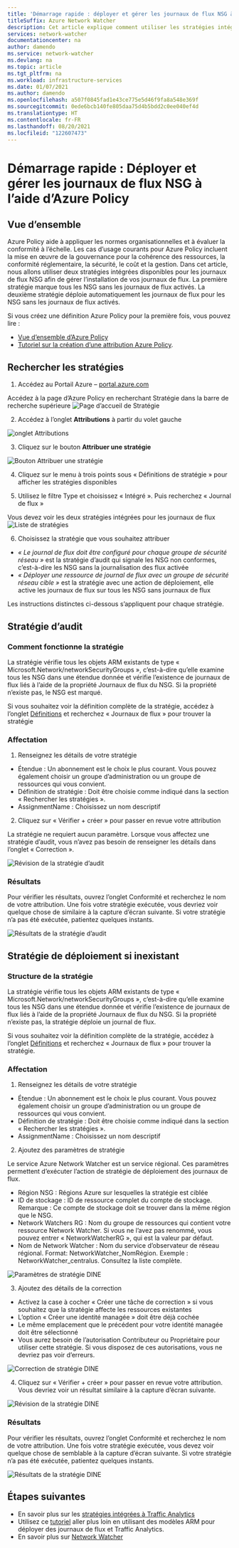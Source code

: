 ```yaml
---
title: 'Démarrage rapide : déployer et gérer les journaux de flux NSG à l’aide d’Azure Policy'
titleSuffix: Azure Network Watcher
description: Cet article explique comment utiliser les stratégies intégrées pour gérer le déploiement des journaux de flux NSG
services: network-watcher
documentationcenter: na
author: damendo
ms.service: network-watcher
ms.devlang: na
ms.topic: article
ms.tgt_pltfrm: na
ms.workload: infrastructure-services
ms.date: 01/07/2021
ms.author: damendo
ms.openlocfilehash: a507f0845fad1e43ce775e5d46f9fa8a548e369f
ms.sourcegitcommit: 0ede6bcb140fe805daa75d4b5bdd2c0ee040ef4d
ms.translationtype: HT
ms.contentlocale: fr-FR
ms.lasthandoff: 08/20/2021
ms.locfileid: "122607473"
---
```

# <a name="quickstart-deploy-and-manage-nsg-flow-logs-using-azure-policy"></a>Démarrage rapide : Déployer et gérer les journaux de flux NSG à l’aide d’Azure Policy 

## <a name="overview"></a>Vue d’ensemble
Azure Policy aide à appliquer les normes organisationnelles et à évaluer la conformité à l’échelle. Les cas d’usage courants pour Azure Policy incluent la mise en œuvre de la gouvernance pour la cohérence des ressources, la conformité réglementaire, la sécurité, le coût et la gestion. Dans cet article, nous allons utiliser deux stratégies intégrées disponibles pour les journaux de flux NSG afin de gérer l’installation de vos journaux de flux. La première stratégie marque tous les NSG sans les journaux de flux activés. La deuxième stratégie déploie automatiquement les journaux de flux pour les NSG sans les journaux de flux activés. 

Si vous créez une définition Azure Policy pour la première fois, vous pouvez lire : 
- [Vue d’ensemble d’Azure Policy](../governance/policy/overview.md) 
- [Tutoriel sur la création d’une attribution Azure Policy](../governance/policy/assign-policy-portal.md#create-a-policy-assignment).


## <a name="locate-the-policies"></a>Rechercher les stratégies
1. Accédez au Portail Azure – [portal.azure.com](https://portal.azure.com) 

Accédez à la page d’Azure Policy en recherchant Stratégie dans la barre de recherche supérieure ![Page d’accueil de Stratégie](./media/network-watcher-builtin-policy/1_policy-search.png)

2. Accédez à l’onglet **Attributions** à partir du volet gauche

![onglet Attributions](./media/network-watcher-builtin-policy/2_assignments-tab.png)

3. Cliquez sur le bouton **Attribuer une stratégie** 

![Bouton Attribuer une stratégie](./media/network-watcher-builtin-policy/3_assign-policy-button.png)

4. Cliquez sur le menu à trois points sous « Définitions de stratégie » pour afficher les stratégies disponibles

5. Utilisez le filtre Type et choisissez « Intégré ». Puis recherchez « Journal de flux »

Vous devez voir les deux stratégies intégrées pour les journaux de flux ![Liste de stratégies](./media/network-watcher-builtin-policy/4_filter-for-flow-log-policies.png)

6. Choisissez la stratégie que vous souhaitez attribuer

- *« Le journal de flux doit être configuré pour chaque groupe de sécurité réseau »* est la stratégie d’audit qui signale les NSG non conformes, c’est-à-dire les NSG sans la journalisation des flux activée
- *« Déployer une ressource de journal de flux avec un groupe de sécurité réseau cible »* est la stratégie avec une action de déploiement, elle active les journaux de flux sur tous les NSG sans journaux de flux

Les instructions distinctes ci-dessous s’appliquent pour chaque stratégie.  

## <a name="audit-policy"></a>Stratégie d’audit 

### <a name="how-the-policy-works"></a>Comment fonctionne la stratégie

La stratégie vérifie tous les objets ARM existants de type « Microsoft.Network/networkSecurityGroups », c’est-à-dire qu’elle examine tous les NSG dans une étendue donnée et vérifie l’existence de journaux de flux liés à l’aide de la propriété Journaux de flux du NSG. Si la propriété n’existe pas, le NSG est marqué.

Si vous souhaitez voir la définition complète de la stratégie, accédez à l’onglet [Définitions](https://ms.portal.azure.com/#blade/Microsoft_Azure_Policy/PolicyMenuBlade/Definitions) et recherchez « Journaux de flux » pour trouver la stratégie

### <a name="assignment"></a>Affectation

1. Renseignez les détails de votre stratégie

- Étendue : Un abonnement est le choix le plus courant. Vous pouvez également choisir un groupe d’administration ou un groupe de ressources qui vous convient.  
- Définition de stratégie : Doit être choisie comme indiqué dans la section « Rechercher les stratégies ».
- AssignmentName : Choisissez un nom descriptif 

2. Cliquez sur « Vérifier + créer » pour passer en revue votre attribution

La stratégie ne requiert aucun paramètre. Lorsque vous affectez une stratégie d’audit, vous n’avez pas besoin de renseigner les détails dans l’onglet « Correction ».  

![Révision de la stratégie d’audit](./media/network-watcher-builtin-policy/5_1_audit-policy-review.png)

### <a name="results"></a>Résultats

Pour vérifier les résultats, ouvrez l’onglet Conformité et recherchez le nom de votre attribution.
Une fois votre stratégie exécutée, vous devriez voir quelque chose de similaire à la capture d’écran suivante. Si votre stratégie n’a pas été exécutée, patientez quelques instants. 

![Résultats de la stratégie d’audit](./media/network-watcher-builtin-policy/7_1_audit-policy-results.png)

## <a name="deploy-if-not-exists-policy"></a>Stratégie de déploiement si inexistant 

### <a name="policy-structure"></a>Structure de la stratégie

La stratégie vérifie tous les objets ARM existants de type « Microsoft.Network/networkSecurityGroups », c’est-à-dire qu’elle examine tous les NSG dans une étendue donnée et vérifie l’existence de journaux de flux liés à l’aide de la propriété Journaux de flux du NSG. Si la propriété n’existe pas, la stratégie déploie un journal de flux. 

Si vous souhaitez voir la définition complète de la stratégie, accédez à l’onglet [Définitions](https://ms.portal.azure.com/#blade/Microsoft_Azure_Policy/PolicyMenuBlade/Definitions) et recherchez « Journaux de flux » pour trouver la stratégie. 

### <a name="assignment"></a>Affectation

1. Renseignez les détails de votre stratégie

- Étendue : Un abonnement est le choix le plus courant. Vous pouvez également choisir un groupe d’administration ou un groupe de ressources qui vous convient.  
- Définition de stratégie : Doit être choisie comme indiqué dans la section « Rechercher les stratégies ».
- AssignmentName : Choisissez un nom descriptif 

2. Ajoutez des paramètres de stratégie 

Le service Azure Network Watcher est un service régional. Ces paramètres permettent d’exécuter l’action de stratégie de déploiement des journaux de flux. 
- Région NSG : Régions Azure sur lesquelles la stratégie est ciblée
- ID de stockage : ID de ressource complet du compte de stockage. Remarque : Ce compte de stockage doit se trouver dans la même région que le NSG. 
- Network Watchers RG : Nom du groupe de ressources qui contient votre ressource Network Watcher. Si vous ne l’avez pas renommé, vous pouvez entrer « NetworkWatcherRG », qui est la valeur par défaut.
- Nom de Network Watcher : Nom du service d’observateur de réseau régional. Format: NetworkWatcher_NomRégion. Exemple : NetworkWatcher_centralus. Consultez la liste complète.

![Paramètres de stratégie DINE](./media/network-watcher-builtin-policy/5_2_1_dine-policy-details-alt.png)

3. Ajoutez des détails de la correction

- Activez la case à cocher « Créer une tâche de correction » si vous souhaitez que la stratégie affecte les ressources existantes 
- L’option « Créer une identité managée » doit être déjà cochée
- Le même emplacement que le précédent pour votre identité managée doit être sélectionné 
- Vous aurez besoin de l’autorisation Contributeur ou Propriétaire pour utiliser cette stratégie. Si vous disposez de ces autorisations, vous ne devriez pas voir d’erreurs.

![Correction de stratégie DINE](./media/network-watcher-builtin-policy/5_2_2_dine-remediation.png) 

4. Cliquez sur « Vérifier + créer » pour passer en revue votre attribution. Vous devriez voir un résultat similaire à la capture d’écran suivante.

![Révision de la stratégie DINE](./media/network-watcher-builtin-policy/5_2_3_dine-review.png) 


### <a name="results"></a>Résultats

Pour vérifier les résultats, ouvrez l’onglet Conformité et recherchez le nom de votre attribution.
Une fois votre stratégie exécutée, vous devez voir quelque chose de semblable à la capture d’écran suivante. Si votre stratégie n’a pas été exécutée, patientez quelques instants.

![Résultats de la stratégie DINE](./media/network-watcher-builtin-policy/7_2_dine-policy-results.png)  


## <a name="next-steps"></a>Étapes suivantes 

-   En savoir plus sur les [stratégies intégrées à Traffic Analytics](./traffic-analytics-policy-portal.md)
-   Utilisez ce [tutoriel](./quickstart-configure-network-security-group-flow-logs-from-arm-template.md) aller plus loin en utilisant des modèles ARM pour déployer des journaux de flux et Traffic Analytics.
-   En savoir plus sur [Network Watcher](./index.yml)